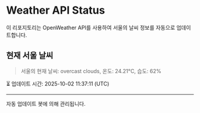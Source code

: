 
# Weather API Status

이 리포지토리는 OpenWeather API를 사용하여 서울의 날씨 정보를 자동으로 업데이트합니다.

## 현재 서울 날씨
> 서울의 현재 날씨: overcast clouds, 온도: 24.21°C, 습도: 62%

⏳ 업데이트 시간: 2025-10-02 11:37:11 (UTC)

---
자동 업데이트 봇에 의해 관리됩니다.
